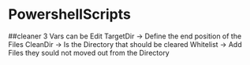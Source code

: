 # PowershellScripts

##cleaner
3 Vars can be Edit
TargetDir -> Define the end position of the Files
CleanDir  -> Is the Directory that should be cleared
Whitelist -> Add Files they sould not moved out from the Directory